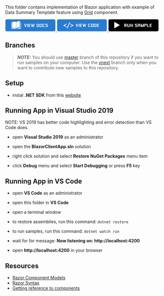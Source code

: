 <!-- NOTE: do not change this file because it's auto re-generated from template: -->
<!-- https://github.com/IgniteUI/igniteui-blazor-examples/tree/vnext/templates/sample/ReadMe.md -->

This folder contains implementation of Blazor application with example of Data Summary Template feature using [Grid](https://www.infragistics.com/products/ignite-ui-blazor/blazor/components/general-getting-started.html) component.


<html lang="en" xmlns="http://www.w3.org/1999/xhtml">
    <body>
        <!-- https://static.infragistics.com/xplatform/images/browsers -->
        <a target="_blank" href="https://www.infragistics.com/products/ignite-ui-blazor/blazor/components/general-getting-started.html" rel="noopener noreferrer">
            <img height="40px" style="border-radius: 0rem" alt="View Docs" src="https://github.com/IgniteUI/igniteui-blazor-examples/raw/vnext/templates/sample/images/button-docs.png"/>
        </a>
        <a target="_blank" href="./App.razor" rel="noopener noreferrer">
            <img height="40px" style="border-radius: 0rem; max-width: 100%;" alt="View Code" src="https://github.com/IgniteUI/igniteui-blazor-examples/raw/vnext/templates/sample/images/button-code.png"/>
        </a>
        <a target="_blank" href="https://infragistics.com/blazor-client/samples/grids/grid/data-summary-template" rel="noopener noreferrer">
            <img height="40px" style="border-radius: 0rem; max-width: 100%;" alt="Run Sample" src="https://github.com/IgniteUI/igniteui-blazor-examples/raw/vnext/templates/sample/images/button-run.png"/>
        </a>
        <!-- <a target="_blank" href="https://codesandbox.io/s/github/IgniteUI/igniteui-blazor-examples/tree/master/samples/grids/grid/data-summary-template?fontsize=14&hidenavigation=1&theme=dark&view=preview&file=/src/App.razor" rel="noopener noreferrer">
            <img height="40px" style="border-radius: 0rem; max-width: 100%;" alt="Run Sample" src="https://github.com/IgniteUI/igniteui-blazor-examples/raw/vnext/templates/sample/images/button-sandbox.png"/>
        </a> -->
    </body>
</html>

## Branches

> **_NOTE:_** You should use [master](https://github.com/IgniteUI/igniteui-blazor-examples/tree/master) branch of this repository if you want to run samples on your computer. Use the [vnext](https://github.com/IgniteUI/igniteui-blazor-examples/tree/vnext) branch only when you want to contribute new samples to this repository.

## Setup

- instal **.NET SDK** from this [website](https://dotnet.microsoft.com/learn/aspnet/blazor-tutorial/install)

## Running App in Visual Studio 2019

NOTE: VS 2019 has better code highlighting and error detection than VS Code does.

- open **Visual Studio 2019** as an administrator

- open the **BlazorClientApp.sln** solution

- right click solution and select **Restore NuGet Packages** menu item

- click **Debug** menu and select **Start Debugging** or press **F5** key


## Running App in VS Code

- open **VS Code** as an administrator

- open this folder in **VS Code**

- open a terminal window

- to restore assemblies, run this command:
```dotnet restore```

- to run samples, run this command:
```dotnet watch run```

- wait for for message:
**Now listening on: http://localhost:4200**

- open **http://localhost:4200** in your browser


## Resources

- [Razor Component Models](https://www.codemag.com/article/1911052)
- [Razor Syntax](https://docs.microsoft.com/en-us/aspnet/core/blazor/components/?view=aspnetcore-3.1#razor-syntax)
- [Getting reference to components](https://docs.microsoft.com/en-us/aspnet/core/blazor/components/?view=aspnetcore-3.1#capture-references-to-components)
